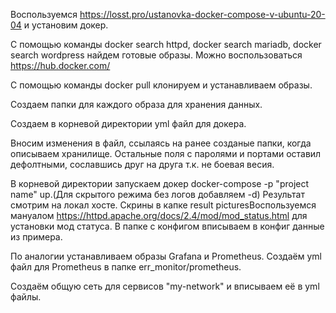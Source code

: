Воспользуемся https://losst.pro/ustanovka-docker-compose-v-ubuntu-20-04 и установим докер.

С помощью команды docker search httpd, docker search mariadb, docker search wordpress найдем готовые образы. Можно воспользоваться https://hub.docker.com/

С помощью команды docker pull клонируем и устанавливаем образы.

Создаем папки для каждого образа для хранения данных.

Создаем в корневой директории yml файл для докера.

Вносим изменения в файл, ссылаясь на ранее созданые папки, когда описываем хранилище. Остальные поля с паролями и портами оставил дефолтными, сославшись друг на друга т.к. не боевая весия.

В корневой директории запускаем докер docker-compose -p "project name" up.(Для скрытого режима без логов добавляем -d)
Результат смотрим на локал хосте. Скрины в капке result picturesВоспользуемся мануалом https://httpd.apache.org/docs/2.4/mod/mod_status.html для установки мод статуса.
В папке с конфигом вписываем в конфиг данные из примера.

По аналогии устанавливаем образы Grafana и Prometheus. Создаём yml файл для Рrometheus в папке err_monitor/prometheus.

Создаём общую сеть для сервисов "my-network" и вписываем её в yml файлы.
